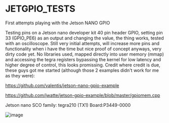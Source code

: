 # JETGPIO_TESTS
First attempts playing with the Jetson NANO GPIO

Testing pins on a Jetson nano developer kit 40 pin header GPIO, setting pin 33 (GPIO_PE6) as an output and changing the value, the thing works, tested with an oscilloscope. Still very initial attempts, will increase more pins and functionality when i have the time but nice proof of concept anyways, very dirty code yet.
No libraries used, mapped directly into user memory (mmap) and accessing the tegra registers bypassing the kernel for low latency and higher degree of control, this looks promissing. Credit where credit is due, these guys got me started (although those 2 examples didn't work for me as they were):

https://github.com/valentis/jetson-nano-gpio-example

https://github.com/jwatte/jetson-gpio-example/blob/master/gpiomem.cpp

Jetson nano SCO family: tegra210 (TX1)
Board:P3449-0000

![image](https://user-images.githubusercontent.com/47650457/164944765-998ca31c-d72c-4d2b-8cbc-7bea594ce8d5.png)






